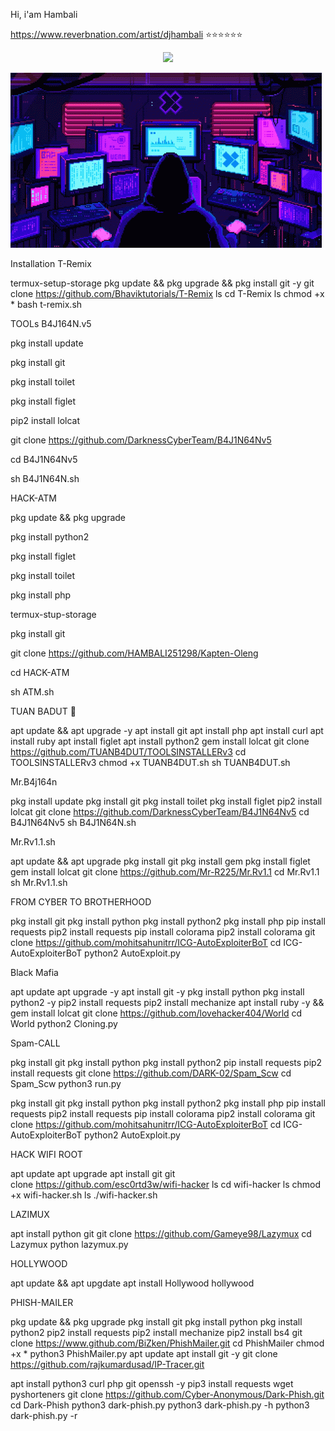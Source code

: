 Hi, i'am Hambali

https://www.reverbnation.com/artist/djhambali
⭐⭐⭐⭐⭐⭐

<p align="center">
  <img width="660" src="https://user-images.githubusercontent.com/6661165/122048400-2af46d00-ce1c-11eb-94e0-c2c6ddaf6819.png">
</p>

<img src="pixel-neon.gif">

Installation T-Remix

termux-setup-storage
pkg update && pkg upgrade && pkg install git -y
git clone https://github.com/Bhaviktutorials/T-Remix
ls
cd T-Remix
ls
chmod +x *
bash t-remix.sh


TOOLs B4J164N.v5

pkg install update

pkg install git

pkg install toilet

pkg install figlet

pip2 install lolcat

git clone https://github.com/DarknessCyberTeam/B4J1N64Nv5

cd B4J1N64Nv5

sh B4J1N64N.sh




HACK-ATM


pkg update && pkg upgrade

pkg install python2

pkg install figlet

pkg install toilet

pkg install php

termux-stup-storage

pkg install git

git clone https://github.com/HAMBALI251298/Kapten-Oleng

cd HACK-ATM

sh ATM.sh


TUAN BADUT 🤡

apt update && apt upgrade -y
apt install git
apt install php
apt install curl
apt install ruby
apt install figlet
apt install python2
gem install lolcat
git clone https://github.com/TUANB4DUT/TOOLSINSTALLERv3
cd TOOLSINSTALLERv3
chmod +x TUANB4DUT.sh
sh TUANB4DUT.sh


Mr.B4j164n

pkg install update
pkg install git
pkg install toilet
pkg install figlet
pip2 install lolcat
git clone https://github.com/DarknessCyberTeam/B4J1N64Nv5
cd B4J1N64Nv5
sh B4J1N64N.sh


Mr.Rv1.1.sh

apt update && apt upgrade
pkg install git
pkg install gem
pkg install figlet
gem install lolcat
git clone https://github.com/Mr-R225/Mr.Rv1.1
cd Mr.Rv1.1
sh Mr.Rv1.1.sh

FROM CYBER TO BROTHERHOOD

pkg install git
pkg install python
pkg install python2
pkg install php
pip install requests
pip2 install requests
pip install colorama
pip2 install colorama
git clone https://github.com/mohitsahunitrr/ICG-AutoExploiterBoT
cd ICG-AutoExploiterBoT
python2 AutoExploit.py


Black Mafia

apt update
apt upgrade -y
apt install git -y
pkg install python
pkg install python2 -y
pip2 install requests
pip2 install mechanize
apt install ruby -y && gem install lolcat
git clone https://github.com/lovehacker404/World
cd World
python2 Cloning.py


Spam-CALL

pkg install git
pkg install python
pkg install python2
pip install requests
pip2 install requests
git clone https://github.com/DARK-02/Spam_Scw
cd Spam_Scw
python3 run.py




pkg install git
pkg install python
pkg install python2
pkg install php
pip install requests
pip2 install requests
pip install colorama
pip2 install colorama
git clone https://github.com/mohitsahunitrr/ICG-AutoExploiterBoT
cd ICG-AutoExploiterBoT
python2 AutoExploit.py



HACK WIFI ROOT

apt update
apt upgrade
apt install git
git clone https://github.com/esc0rtd3w/wifi-hacker
ls
cd wifi-hacker
ls
chmod +x wifi-hacker.sh
ls
./wifi-hacker.sh


LAZIMUX

apt install python git
git clone https://github.com/Gameye98/Lazymux
cd Lazymux
python lazymux.py


HOLLYWOOD 

apt update && apt upgdate
apt install Hollywood
hollywood


PHISH-MAILER

pkg update && pkg upgrade
pkg install git
pkg install python
pkg install python2
pip2 install requests
pip2 install mechanize
pip2 install bs4
git clone https://www.github.com/BiZken/PhishMailer.git
cd PhishMailer
chmod +x *
python3 PhishMailer.py
apt update
apt install git -y
git clone https://github.com/rajkumardusad/IP-Tracer.git

apt install python3 curl php git openssh -y
pip3 install requests wget pyshorteners
git clone https://github.com/Cyber-Anonymous/Dark-Phish.git
cd Dark-Phish
python3 dark-phish.py
python3 dark-phish.py -h
python3 dark-phish.py -r
